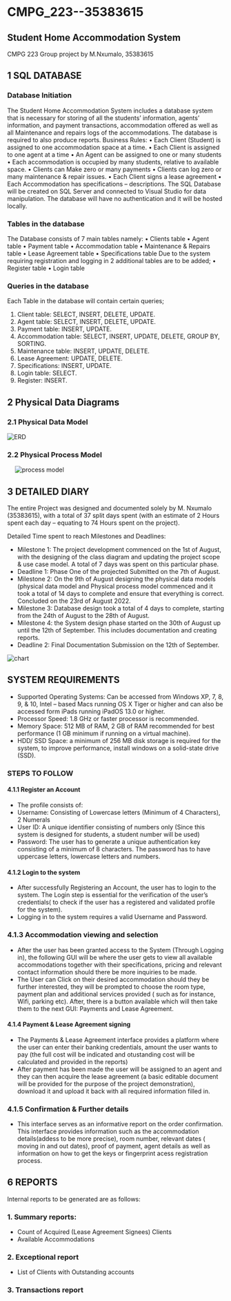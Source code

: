 # CMPG_223--35383615
## Student Home Accommodation System
CMPG 223 Group project by M.Nxumalo, 35383615
 
## 1	SQL DATABASE

### Database Initiation
The Student Home Accommodation System includes a database system that is necessary for storing of all the students’ information, agents’ information, and payment transactions, accommodation offered as well as all Maintenance and repairs logs of the accommodations. The database is required to also produce reports. 
Business Rules:
•	Each Client (Student) is assigned to one accommodation space at a time.
•	Each Client is assigned to one agent at a time 
•	An Agent can be assigned to one or many students  
•	Each accommodation is occupied by many students, relative to available space.
•	Clients can Make zero or many payments
•	Clients can log zero or many maintenance & repair issues.
•	Each Client signs a lease agreement
•	Each Accommodation has specifications – descriptions. 
The SQL Database will be created on SQL Server and connected to Visual Studio for data manipulation. The database will have no authentication and it will be hosted locally.

### Tables in the database
The Database consists of 7 main tables namely:
•	Clients table
•	Agent table
•	Payment table
•	Accommodation table
•	Maintenance & Repairs table
•	Lease Agreement table
•	Specifications table
Due to the system requiring registration and logging in 2 additional tables are to be added;
•	Register table
•	Login table

### Queries in the database
Each Table in the database will contain certain queries; 
1.	Client table: SELECT, INSERT, DELETE, UPDATE.
2.	Agent table: SELECT, INSERT, DELETE, UPDATE.
3.	Payment table: INSERT, UPDATE.
4.	Accommodation table: SELECT, INSERT, UPDATE, DELETE, GROUP BY, SORTING.
5.	Maintenance table: INSERT, UPDATE, DELETE.
6.	Lease Agreement: UPDATE, DELETE.
7.	Specifications: INSERT, UPDATE.
8.	Login table: SELECT.
9.	Register: INSERT.

## 2 Physical Data Diagrams

### 2.1 Physical Data Model

![ERD](https://user-images.githubusercontent.com/105317670/189562170-d2eeef59-248d-4781-a69c-21c71a0a0fd8.png)

### 2.2 Physical Process Model
  
![process model](https://user-images.githubusercontent.com/105317670/189562280-3442885f-0cf9-4651-8e96-7606cc6482fc.png)
 
  
## 3	DETAILED DIARY

The entire Project was designed and documented solely by M. Nxumalo (35383615), with a total of 37 split days spent (with an estimate of 2 Hours spent each day – equating to 74 Hours spent on the project).

Detailed Time spent to reach Milestones and Deadlines:

-	Milestone 1: The project development commenced on the 1st of August, with the designing of the class diagram and updating the project scope & use case model. A total of 7 days was spent on this particular phase.
-	Deadline 1: Phase One of the projected Submitted on the 7th of August.
-	Milestone 2: On the 9th of August designing the physical data models (physical data model and Physical process model commenced and it took a total of 14 days to complete and ensure that everything is correct. Concluded on the 23rd of August 2022. 
-	Milestone 3: Database design took a total of 4 days to complete, starting from the 24th of August to the 28th of August.
-	Milestone 4: the System design phase started on the 30th of August up until the 12th of September. This includes documentation and creating reports. 
-	Deadline 2: Final Documentation Submission on the 12th of September.

 ![chart](https://user-images.githubusercontent.com/105317670/189562914-b6024d9f-94cf-4f65-a013-17e4a1834564.png)



## SYSTEM REQUIREMENTS

- Supported Operating Systems: Can be accessed from Windows XP, 7, 8, 9, & 10, Intel – based Macs running OS X Tiger or higher and can also be accessed form iPads running iPadOS 13.0 or higher.
- Processor Speed: 1.8 GHz or faster processor is recommended.
- Memory Space: 512 MB of RAM, 2 GB of RAM recommended for best performance (1 GB minimum if running on a virtual machine).
- HDD/ SSD Space: a minimum of 256 MB disk storage is required for the system, to improve performance, install windows on a solid-state drive (SSD).

### STEPS TO FOLLOW
#### 4.1.1	Register an Account
- The profile consists of: 
-	Username: Consisting of Lowercase letters (Minimum of 4 Characters), 2 Numerals 
-	User ID: A unique identifier consisting of numbers only (Since this system is designed for students, a student number will be used)
-	Password: The user has to generate a unique authentication key consisting of a minimum of 8 characters. The password has to have uppercase letters, lowercase letters and numbers. 

#### 4.1.2	Login to the system
- After successfully Registering an Account, the user has to login to the system. The Login step is essential for the verification of the user’s credentials( to check if the user has a registered and validated profile for the system). 
- Logging in to the system requires a valid Username and Password.

### 4.1.3	Accommodation viewing and selection
-	After the user has been granted access to the System (Through Logging in), the following GUI will be where the user gets to view all available accommodations together with their specifications, pricing and relevant contact information should there  be more inquiries to be made.
- The User can Click on their desired accommodation should they be further interested, they will be prompted to choose the room type, payment plan and additional services provided ( such as for instance, Wifi, parking etc). After, there is a button available which will then take them to the next GUI: Payments and Lease Agreement.

#### 4.1.4	Payment & Lease Agreement signing
- The Payments & Lease Agreement interface provides a platform where the user can enter their banking credentials, amount the user wants to pay (the full cost will be indicated and otustanding cost will be calculated and provided in the reports)
- After payment has been made the user will be assigned to an agent and they can then acquire the lease agreement (a basic editable document will be provided for the purpose of the project demonstration), download it and upload it back with all required information filled in. 

### 4.1.5	Confirmation & Further details
- This interface serves as an informative report on the order confirmation. This interface provides information such as the accommodation details(addess to be more precise), room number, relevant dates ( moving in and out dates), proof of payment, agent details as well as information on how to get the keys or fingerprint acess registration process. 


## 6	REPORTS

Internal reports to be generated are as follows:
### 1.	Summary reports:   
-	Count of Acquired (Lease Agreement Signees) Clients 
-	Available Accommodations 
### 2.	Exceptional report
-	List of Clients with Outstanding accounts 
### 3.	Transactions report 
